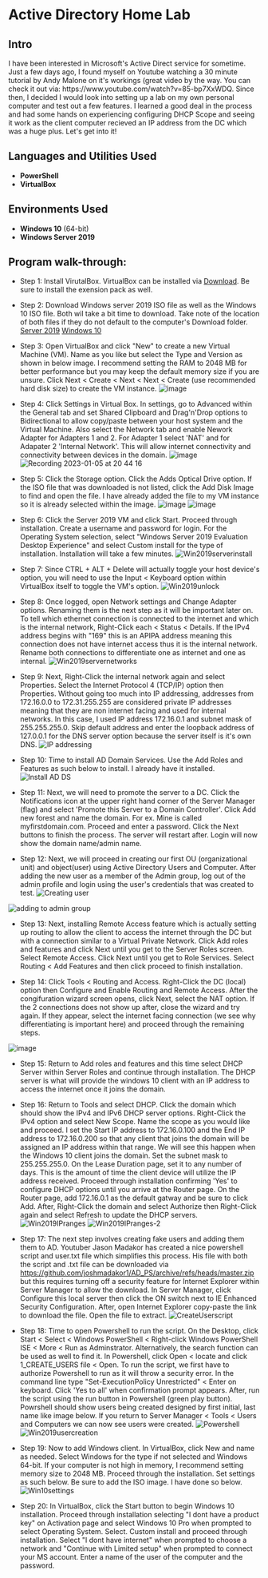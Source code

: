 <h1>Active Directory Home Lab</h1>


<h2>Intro</h2>
I have been interested in Microsoft's Active Direct service for sometime. Just a few days ago, I found myself on Youtube watching a 30 minute tutorial by Andy Malone on it's workings (great video by the way. You can check it out via: https://www.youtube.com/watch?v=85-bp7XxWDQ. Since then, I decided I would look into setting up a lab on my own personal computer and test out a few features. I learned a good deal in the process and had some hands on experiencing configuring DHCP Scope and seeing it work as the client computer recieved an IP address from the DC which was a huge plus. Let's get into it! 
<br />


<h2>Languages and Utilities Used</h2>

- <b>PowerShell</b>
- <b>VirtualBox</b>

<h2>Environments Used </h2>

- <b>Windows 10</b> (64-bit)
- <b>Windows Server 2019</b>

<h2>Program walk-through:</h2>

- Step 1: Install VirutalBox. VirtualBox can be installed via [Download](https://www.oracle.com/virtualization/technologies/vm/downloads/virtualbox-downloads.html). Be sure to install the exension pack as well.

- Step 2: Download Windows server 2019 ISO file as well as the Windows 10 ISO file. Both wil take a bit time to download. Take note of the location of both files if they do not default to the computer's Download folder. 
  [Server 2019](https://www.microsoft.com/en-us/evalcenter/download-windows-server-2019)
  [Windows 10](https://www.microsoft.com/en-us/software-download/windows10)
  
- Step 3: Open VirtualBox and click "New" to create a new Virtual Machine (VM). Name as you like but select the Type and Version as shown in below image. I recommend setting the RAM to 2048 MB for better performance but you may keep the default memory size if you are unsure. Click Next < Create < Next < Next < Create (use recommended hard disk size) to create the VM instance.
  ![image](https://user-images.githubusercontent.com/121698544/210188488-81c91803-3028-4c84-8e8d-4a61e33917aa.png)
  
- Step 4: Click Settings in Virtual Box. In settings, go to Advanced within the General tab and set Shared Clipboard and Drag'n'Drop options to Bidirectional to allow copy/paste between your host system and the Virtual Machine. Also select the Network tab and enable Nework Adapter for Adapters 1 and 2. For Adapter 1 select 'NAT' and for Adapater 2 'Internal Network'. This will allow internet connectivity and connectivity between devices in the domain.
![image](https://user-images.githubusercontent.com/121698544/210188941-82b081db-9c5a-40f3-8992-877c7fb061c2.png)
![Recording 2023-01-05 at 20 44 16](https://user-images.githubusercontent.com/121698544/210919095-b0d03244-a62f-4bab-8426-30559e8b8095.gif)


- Step 5: Click the Storage option. Click the Adds Optical Drive option. If the ISO file that was downloaded is not listed, click the Add Disk Image to find and open the file. I have already added the file to my VM instance so it is already selected within the image.
 ![image](https://user-images.githubusercontent.com/121698544/210189019-e6a3ed40-b026-4458-88bb-f11f0ec41ee6.png)
 ![image](https://user-images.githubusercontent.com/121698544/210189049-310bc5c8-f927-46d2-9180-40a4f5674c91.png)
 
- Step 6: Click the Server 2019 VM and click Start. Proceed through installation. Create a username and password for login. For the Operating System selection, select "Windows Server 2019 Evaluation Desktop Experience" and select Custom install for the type of installation. Installation will take a few minutes.
 ![Win2019serverinstall](https://user-images.githubusercontent.com/121698544/210189133-489af2a1-3d8f-4283-af73-80be32339abb.png)

- Step 7: Since CTRL + ALT + Delete will actually toggle your host device's option, you will need to use the Input < Keyboard option within VirtualBox itself to toggle the VM's option.
![Win2019unlock](https://user-images.githubusercontent.com/121698544/210697752-cf56a4fd-b50d-47d1-82a5-5f21c3f0228b.png)

-  Step 8: Once logged, open Network settings and Change Adapter options. Renaming them is the next step as it will be important later on. To tell which ethernet connection is connected to the internet and which is the internal network, Right-Click each < Status < Details. If the IPv4 address begins with "169" this is an APIPA address meaning this connection does not have internet access thus it is the internal network. Rename both connections to differentiate one as internet and one as internal.
![Win2019servernetworks](https://user-images.githubusercontent.com/121698544/210922263-54002d46-b233-468e-a801-621470e624e4.png)

- Step 9: Next, Right-Click the internal network again and select Properties. Select the Internet Protocol 4 (TCP/IP) option then Properties. Without going too much into IP addressing, addresses from 172.16.0.0 to 172.31.255.255 are considered private IP addresses meaning that they are non internet facing and used for internal networks. In this case, I used IP address 172.16.0.1 and subnet mask of 255.255.255.0. Skip default address and enter the loopback address of 127.0.0.1 for the DNS server option because the server itself is it's own DNS.
![IP addressing](https://user-images.githubusercontent.com/121698544/210924475-28cb26f7-af94-4a15-8d79-51462610c2fb.gif)

- Step 10: Time to install AD Domain Services. Use the Add Roles and Features as such below to install. I already have it installed.
![Install AD DS](https://user-images.githubusercontent.com/121698544/210926065-b63d68ec-40e3-48cb-91f2-a07168d7eaa9.gif)

- Step 11: Next, we will need to promote the server to a DC. Click the Notifications icon at the upper right hand corner of the Server Manager (flag) and select 'Promote this Server to a Domain Controller'. Click Add new forest and name the domain. For ex. Mine is called myfirstdomain.com. Proceed and enter a password. Click the Next buttons to finish the process. The server will restart after. Login will now show the domain name/admin name. 

- Step 12: Next, we will proceed in creating our first OU (organizational unit) and object(user) using Active Directory Users and Computer. After adding the new user as a member of the Admin group, log out of the admin profile and login using the user's credentials that was created to test.
![Creating user](https://user-images.githubusercontent.com/121698544/210932127-d5bd3110-da52-4627-b9a5-346b811949cc.gif)

![adding to admin group](https://user-images.githubusercontent.com/121698544/210932820-5381833e-c237-4b4c-9263-6af7bdcfb00d.gif)


- Step 13: Next, installing Remote Access feature which is actually setting up routing to allow the client to access the internet through the DC but with a connection similar to a Virtual Private Network. Click Add roles and features and click Next until you get to the Server Roles screen. Select Remote Access. Click Next until you get to Role Services. Select Routing < Add Features and then click proceed to finish installation.

- Step 14: Click Tools < Routing and Access. Right-Click the DC (local) option then Configure and Enable Routing and Remote Access. After the congifuration wizard screen opens, click Next, select the NAT option. If the 2 connections does not show up after, close the wizard and try again. If they appear, select the internet facing connection (we see why differentiating is important here) and proceed through the remaining steps.

![image](https://user-images.githubusercontent.com/121698544/210935112-c9925686-977a-4f96-876a-bd84621e1ee9.png)

- Step 15: Return to Add roles and features and this time select DHCP Server within Server Roles and continue through installation. The DHCP server is what will provide the windows 10 client with an IP address to access the internet once it joins the domain.

- Step 16: Return to Tools and select DHCP. Click the domain which should show the IPv4 and IPv6 DHCP server options. Right-Click the IPv4 option and select New Scope. Name the scope as you would like and proceed. I set the Start IP address to 172.16.0.100 and the End IP address to 172.16.0.200 so that any client that joins the domain will be assigned an IP address within that range. We will see this happen when the Windows 10 client joins the domain. Set the subnet mask to 255.255.255.0. On the Lease Duration page, set it to any number of days. This is the amount of time the client device will utilize the IP address received. Proceed through installation confirming 'Yes' to configure DHCP options until you arrive at the Router page. On the Router page, add 172.16.0.1 as the default gatway and be sure to click Add. After, Right-Click the domain and select Authorize then Right-Click again and select Refresh to update the DHCP servers. 
![Win2019IPranges](https://user-images.githubusercontent.com/121698544/211154360-dfa9f2a5-b9f6-4861-b171-0ab099ef8b16.png)
![Win2019IPranges-2](https://user-images.githubusercontent.com/121698544/211154398-c11e1584-bbd1-4ea2-a42d-6b416c89a543.png)

- Step 17: The next step involves creating fake users and adding them them to AD. Youtuber Jason Madakor has created a nice powershell script and user.txt file which simplifies this process. His file with both the script and .txt file can be downloaded via https://github.com/joshmadakor1/AD_PS/archive/refs/heads/master.zip but this requires turning off a security feature for Internet Explorer within Server Manager to allow the download. In Server Manager, click Configure this local server then click the ON switch next to IE Enhanced Security Configuration. After, open Internet Explorer copy-paste the link to download the file. Open the file to extract.
![CreateUserscript](https://user-images.githubusercontent.com/121698544/211156679-085fa3e7-1b9b-458c-81fc-26df62773e3a.gif)

- Step 18: Time to open Powershell to run the script. On the Desktop, click Start < Select < Windows PowerShell < Right-click Windows PowerShell ISE < More < Run as Adminstrator. Alternatively, the search function can be used as well to find it. In Powershell, click Open < locate and click 1_CREATE_USERS file < Open. To run the script, we first have to authorize Powershell to run as it will throw a security error. In the command line type "Set-ExecutionPolicy Unrestricted" < Enter on keyboard. Click 'Yes to all' when confirmation prompt appears. After, run the script using the run button in Powershell (green play button). Powrshell should show users being created designed by first initial, last name like image below. If you return to Server Manager < Tools < Users and Computers we can now see users were created.
![Powershell](https://user-images.githubusercontent.com/121698544/211157337-3e9012e2-c71f-49e8-bb51-1f5838c82538.gif)
![Win2019usercreation](https://user-images.githubusercontent.com/121698544/211157371-6721b4f9-45c4-48f7-86b4-70a51ce0d9ed.png)

- Step 19: Now to add Windows client. In VirtualBox, click New and name  as needed. Select Windows for the type if not selected and Windows 64-bit. If your computer is not high in memory, I recommend setting memory size to 2048 MB. Proceed through the installation. Set settings as such below. Be sure to add the ISO image. I have done so below.
![Win10settings](https://user-images.githubusercontent.com/121698544/211157980-8b88f1fe-169b-45fd-9e6c-df60f7c3fd4e.gif)

- Step 20: In VirtualBox, click the Start button to begin Windows 10 installation. Proceed through installation selecting "I dont have a product key" on Activation page and select Windows 10 Pro when prompted to select Operating System. Select. Custom install and proceed through installation. Select "I dont have internet" when prompted to choose a network and "Continue with Limited setup" when prompted to connect your MS account. Enter a name of the user of the computer and the password.




<br />
<br />
